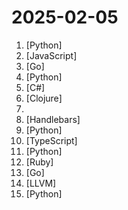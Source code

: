 # 2025-02-05

1. [](https://github.comundefined "OCRmyPDF adds an OCR text layer to scanned PDF files, allowing them to be searched") [Python]
2. [](https://github.comundefined "Beautiful & consistent icon toolkit made by the community. Open-source project and a fork of Feather Icons.") [JavaScript]
3. [](https://github.comundefined "View HTTP/HTTPS requests made by any Linux program") [Go]
4. [](https://github.comundefined "Netflix-level subtitle cutting, translation, alignment, and even dubbing - one-click fully automated AI video subtitle team | Netflix级字幕切割、翻译、对齐、甚至加上配音，一键全自动视频搬运AI字幕组") [Python]
5. [](https://github.comundefined "ASP.NET Core is a cross-platform .NET framework for building modern cloud-based web applications on Windows, Mac, or Linux.") [C#]
6. [](https://github.comundefined "The simplest, fastest way to get business intelligence and analytics to everyone in your company 😋") [Clojure]
7. [](https://github.comundefined "The Self-hosted AI Starter Kit is an open-source template that quickly sets up a local AI environment. Curated by n8n, it provides essential tools for creating secure, self-hosted AI workflows.") 
8. [](https://github.comundefined "") [Handlebars]
9. [](https://github.comundefined "Everything you need to build state-of-the-art foundation models, end-to-end.") [Python]
10. [](https://github.comundefined "🤯 Lobe Chat - an open-source, modern-design AI chat framework. Supports Multi AI Providers( OpenAI / Claude 3 / Gemini / Ollama / Qwen / DeepSeek), Knowledge Base (file upload / knowledge management / RAG ), Multi-Modals (Vision/TTS/Plugins/Artifacts). One-click FREE deployment of your private ChatGPT/ Claude application.") [TypeScript]
11. [](https://github.comundefined "LLM based autonomous agent that conducts deep local and web research on any topic and generates a long report with citations.") [Python]
12. [](https://github.comundefined "The OS for your personal finances") [Ruby]
13. [](https://github.comundefined "AWS SDK for the Go programming language.") [Go]
14. [](https://github.comundefined "The LLVM Project is a collection of modular and reusable compiler and toolchain technologies.") [LLVM]
15. [](https://github.comundefined "🤗 LeRobot: Making AI for Robotics more accessible with end-to-end learning") [Python]

